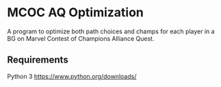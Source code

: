 # MCOC AQ Optimization
A program to optimize both path choices and champs for each player in a BG on Marvel Contest of Champions Alliance Quest.

## Requirements
Python 3 https://www.python.org/downloads/

